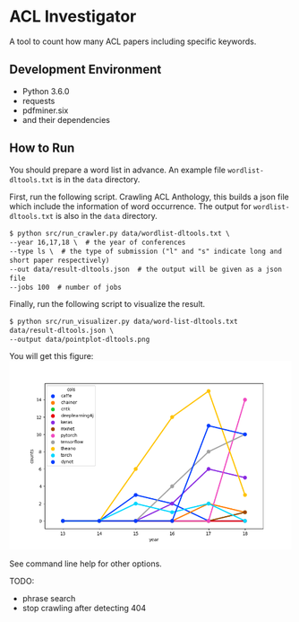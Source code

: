 # ACL Investigator

A tool to count how many ACL papers including specific keywords.

## Development Environment

* Python 3.6.0
* requests
* pdfminer.six
* and their dependencies

## How to Run

You should prepare a word list in advance.
An example file `wordlist-dltools.txt` is in the `data` directory.

First, run the following script.
Crawling ACL Anthology, this builds a json file which include the information of word occurrence.
The output for `wordlist-dltools.txt` is also in the `data` directory.

```
$ python src/run_crawler.py data/wordlist-dltools.txt \
--year 16,17,18 \  # the year of conferences
--type ls \  # the type of submission ("l" and "s" indicate long and short paper respectively)
--out data/result-dltools.json  # the output will be given as a json file
--jobs 100  # number of jobs
```

Finally, run the following script to visualize the result.

```
$ python src/run_visualizer.py data/word-list-dltools.txt  data/result-dltools.json \
--output data/pointplot-dltools.png
```

You will get this figure:
![pointplot-dltools.png](./data/pointplot-dltools.png)

See command line help for other options.

TODO:

- phrase search
- stop crawling after detecting 404
